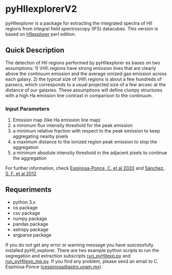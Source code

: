 # pyHIIexplorerV2

 pyHIIexplorer is a package for extracting the integrated spectra of HII regions from integral field spectroscopy (IFS) datacubes. This version is based on [HIIexplorer](http://www.astroscu.unam.mx/~sfsanchez/HII_explorer/index.html) perl edition.
 
 ## Quick Description
 The detection of HII regions performed by pyHIIexplorer es bases on two assumptions: 1) \HII\ regions
 have strong emission lines that are clearly above the continuum emission and the average ionized gas emission across each galaxy. 2) the typical size of \HII\ regions is about a few hundreds of parsecs, which corresponds to a usual projected size of a few arcsec at the distance of our galaxies. These assumptions will define clumpy structures with a high Ha emission line contrast in comparison to the continuum.
 
### Input Parameters
1) Emission map (like Ha emission line map)
2) a minimum flux intensity threshold for the peak emission
3) a minimum relative fraction with respect to the peak emission to keep aggregating nearby pixels
4) a maximum distance to the ionized region peak emission to stop the aggregation
5) a minimum absolute intensity threshold in the adjacent pixels to continue the aggregation

For further information, check [Espinosa-Ponce, C. et al 2020](https://ui.adsabs.harvard.edu/abs/2020MNRAS.494.1622E) and [Sánchez, S. F. et al 2012](https://ui.adsabs.harvard.edu/abs/2012A%26A...546A...2S)

## Requeriments 
* python 3.x
* os package
* csv package
* numpy package
* pandas package
* astropy package
* argparse package

If you do not get any error or warning message you have suscessfully installed pyHII_explorer. There are two example python scripts to run the segregation and extraction subscripts [run_pyHIIexp.py](run_pyHIIexp.py) and [run_pyHIIexp_mp.py](run_pyHIIexp_mp.py). If you find any problem, please send an email to C. Espinosa Ponce (cespinosa@astro.unam.mx).
